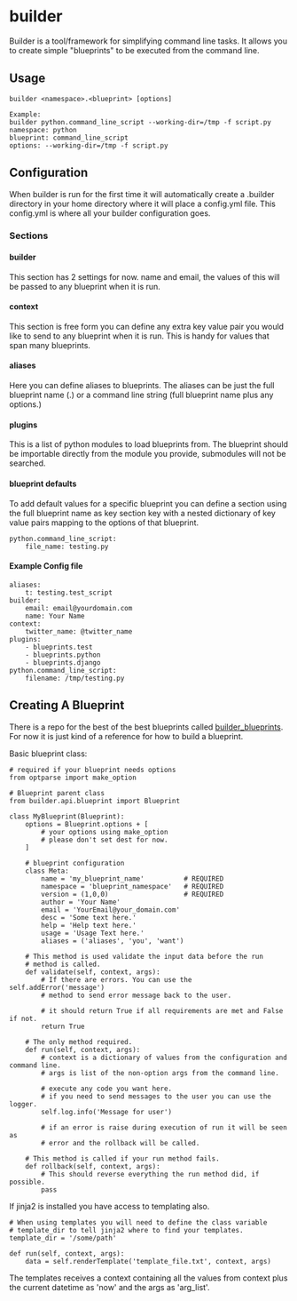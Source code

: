 # builder

Builder is a tool/framework for simplifying command line tasks. It allows you to create simple "blueprints" to be executed from the command line.

## Usage
	
	builder <namespace>.<blueprint> [options]
	
	Example:
	builder python.command_line_script --working-dir=/tmp -f script.py
	namespace: python
	blueprint: command_line_script 
	options: --working-dir=/tmp -f script.py

## Configuration

When builder is run for the first time it will automatically create a .builder directory in your home directory where it will place a config.yml file. This config.yml is where all your builder configuration goes.

### Sections

#### builder
This section has 2 settings for now. name and email, the values of this will be passed to any blueprint when it is run.

#### context
This section is free form you can define any extra key value pair you would like to send to any blueprint when it is run. This is handy for values that span many blueprints.

#### aliases
Here you can define aliases to blueprints. The aliases can be just the full blueprint name (<namespace>.<blueprint>) or a command line string (full blueprint name plus any options.)

#### plugins
This is a list of python modules to load blueprints from. The blueprint should be importable directly from the module you provide, submodules will not be searched. 

#### blueprint defaults
To add default values for a specific blueprint you can define a section using the full blueprint name as key section key with a nested dictionary of key value pairs mapping to the options of that blueprint.

	python.command_line_script:
		file_name: testing.py

#### Example Config file
	
	aliases: 
	    t: testing.test_script
	builder: 
	    email: email@yourdomain.com
	    name: Your Name
	context: 
	    twitter_name: @twitter_name
	plugins: 
	    - blueprints.test
	    - blueprints.python
	    - blueprints.django
	python.command_line_script:
	    filename: /tmp/testing.py

## Creating A Blueprint

There is a repo for the best of the best blueprints called [builder_blueprints](http://github.com/brandonvfx/builder_blueprints). For now it is just kind of a reference for how to build a blueprint.

Basic blueprint class:

	# required if your blueprint needs options
	from optparse import make_option

	# Blueprint parent class
	from builder.api.blueprint import Blueprint

	class MyBlueprint(Blueprint):
		options = Blueprint.options + [
        	# your options using make_option
			# please don't set dest for now.
    	]

		# blueprint configuration
		class Meta:
			name = 'my_blueprint_name' 			# REQUIRED
		    namespace = 'blueprint_namespace' 	# REQUIRED
		    version = (1,0,0) 					# REQUIRED
		    author = 'Your Name'
		    email = 'YourEmail@your_domain.com'
		    desc = 'Some text here.'
		    help = 'Help text here.'
		    usage = 'Usage Text here.'
		    aliases = ('aliases', 'you', 'want')
		
		# This method is used validate the input data before the run
		# method is called.
		def validate(self, context, args):
			# If there are errors. You can use the self.addError('message')
			# method to send error message back to the user.
	
			# it should return True if all requirements are met and False if not.
			return True
		
		# The only method required.
		def run(self, context, args):
			# context is a dictionary of values from the configuration and command line.
			# args is list of the non-option args from the command line.
			
			# execute any code you want here.
			# if you need to send messages to the user you can use the logger.
			self.log.info('Message for user')
			
			# if an error is raise during execution of run it will be seen as 
			# error and the rollback will be called.

		# This method is called if your run method fails. 
		def rollback(self, context, args):
			# This should reverse everything the run method did, if possible.
			pass

If jinja2 is installed you have access to templating also.
		
	# When using templates you will need to define the class variable
	# template_dir to tell jinja2 where to find your templates.
	template_dir = '/some/path'

	def run(self, context, args):
		data = self.renderTemplate('template_file.txt', context, args)

The templates receives a context containing all the values from context plus the current datetime as 'now' and the args as 'arg_list'.
	